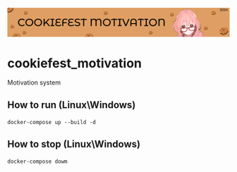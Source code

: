 ![header](misc/header.png)

# cookiefest_motivation

Motivation system

## How to run (Linux\Windows)
`docker-compose up --build -d`

## How to stop (Linux\Windows)
`docker-compose dowm`